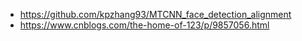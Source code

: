 - https://github.com/kpzhang93/MTCNN_face_detection_alignment
- https://www.cnblogs.com/the-home-of-123/p/9857056.html

